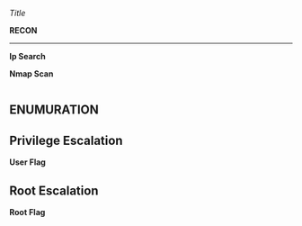 *Title*

**RECON**

---
**Ip Search**  

**Nmap Scan**  
<pre></pre>  






**ENUMURATION**
---


**Privilege Escalation**
---
  
**User Flag**      
  

**Root Escalation**
---  
**Root Flag**  
 


